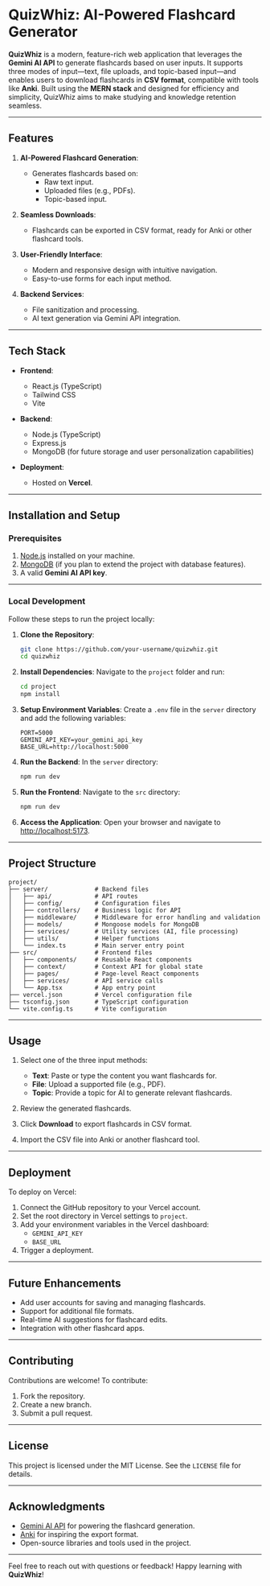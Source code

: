 # QuizWhiz: AI-Powered Flashcard Generator

**QuizWhiz** is a modern, feature-rich web application that leverages the **Gemini AI API** to generate flashcards based on user inputs. It supports three modes of input—text, file uploads, and topic-based input—and enables users to download flashcards in **CSV format**, compatible with tools like **Anki**. Built using the **MERN stack** and designed for efficiency and simplicity, QuizWhiz aims to make studying and knowledge retention seamless.

---

## **Features**
1. **AI-Powered Flashcard Generation**:
   - Generates flashcards based on:
     - Raw text input.
     - Uploaded files (e.g., PDFs).
     - Topic-based input.

2. **Seamless Downloads**:
   - Flashcards can be exported in CSV format, ready for Anki or other flashcard tools.

3. **User-Friendly Interface**:
   - Modern and responsive design with intuitive navigation.
   - Easy-to-use forms for each input method.

4. **Backend Services**:
   - File sanitization and processing.
   - AI text generation via Gemini API integration.

---

## **Tech Stack**
- **Frontend**: 
  - React.js (TypeScript)
  - Tailwind CSS
  - Vite

- **Backend**:
  - Node.js (TypeScript)
  - Express.js
  - MongoDB (for future storage and user personalization capabilities)

- **Deployment**:
  - Hosted on **Vercel**.

---

## **Installation and Setup**

### Prerequisites
1. [Node.js](https://nodejs.org/) installed on your machine.
2. [MongoDB](https://www.mongodb.com/) (if you plan to extend the project with database features).
3. A valid **Gemini AI API key**.

---

### Local Development
Follow these steps to run the project locally:

1. **Clone the Repository**:
   ```bash
   git clone https://github.com/your-username/quizwhiz.git
   cd quizwhiz
   ```

2. **Install Dependencies**:
   Navigate to the `project` folder and run:
   ```bash
   cd project
   npm install
   ```

3. **Setup Environment Variables**:
   Create a `.env` file in the `server` directory and add the following variables:
   ```env
   PORT=5000
   GEMINI_API_KEY=your_gemini_api_key
   BASE_URL=http://localhost:5000
   ```

4. **Run the Backend**:
   In the `server` directory:
   ```bash
   npm run dev
   ```

5. **Run the Frontend**:
   Navigate to the `src` directory:
   ```bash
   npm run dev
   ```

6. **Access the Application**:
   Open your browser and navigate to [http://localhost:5173](http://localhost:5173).

---

## **Project Structure**

```plaintext
project/
├── server/             # Backend files
│   ├── api/            # API routes
│   ├── config/         # Configuration files
│   ├── controllers/    # Business logic for API
│   ├── middleware/     # Middleware for error handling and validation
│   ├── models/         # Mongoose models for MongoDB
│   ├── services/       # Utility services (AI, file processing)
│   ├── utils/          # Helper functions
│   └── index.ts        # Main server entry point
├── src/                # Frontend files
│   ├── components/     # Reusable React components
│   ├── context/        # Context API for global state
│   ├── pages/          # Page-level React components
│   ├── services/       # API service calls
│   └── App.tsx         # App entry point
├── vercel.json         # Vercel configuration file
├── tsconfig.json       # TypeScript configuration
└── vite.config.ts      # Vite configuration
```

---

## **Usage**
1. Select one of the three input methods:
   - **Text**: Paste or type the content you want flashcards for.
   - **File**: Upload a supported file (e.g., PDF).
   - **Topic**: Provide a topic for AI to generate relevant flashcards.

2. Review the generated flashcards.

3. Click **Download** to export flashcards in CSV format.

4. Import the CSV file into Anki or another flashcard tool.

---

## **Deployment**
To deploy on Vercel:
1. Connect the GitHub repository to your Vercel account.
2. Set the root directory in Vercel settings to `project`.
3. Add your environment variables in the Vercel dashboard:
   - `GEMINI_API_KEY`
   - `BASE_URL`
4. Trigger a deployment.

---

## **Future Enhancements**
- Add user accounts for saving and managing flashcards.
- Support for additional file formats.
- Real-time AI suggestions for flashcard edits.
- Integration with other flashcard apps.

---

## **Contributing**
Contributions are welcome! To contribute:
1. Fork the repository.
2. Create a new branch.
3. Submit a pull request.

---

## **License**
This project is licensed under the MIT License. See the `LICENSE` file for details.

---

## **Acknowledgments**
- [Gemini AI API](https://example.com/gemini-api) for powering the flashcard generation.
- [Anki](https://apps.ankiweb.net/) for inspiring the export format.
- Open-source libraries and tools used in the project.

---

Feel free to reach out with questions or feedback! Happy learning with **QuizWhiz**!